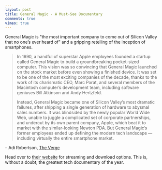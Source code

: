 ```yaml
---
layout: post
title: General Magic - A Must-See Documentary
comments: true
vimeo: true
---
```


General Magic is "the most important company to come out of Silicon Valley that no one’s ever heard of" and a gripping retelling of the inception of smartphones.

>In 1990, a handful of superstar Apple employees founded a startup called General Magic to build a groundbreaking pocket-sized computer. This vision was so convincing that General Magic launched on the stock market before even showing a finished device. It was set to be one of the most exciting companies of the decade, thanks to the work of its charismatic CEO, Marc Porat, and several members of the Macintosh computer’s development team, including software geniuses Bill Atkinson and Andy Hertzfeld.
>
>Instead, General Magic became one of Silicon Valley’s most dramatic failures, after shipping a single generation of hardware to abysmal sales numbers. It was blindsided by the newly popular World Wide Web, unable to juggle a complicated set of corporate partnerships, and undercut by its own parent company, Apple, which beat it to market with the similar-looking Newton PDA. But General Magic’s former employees ended up defining the modern tech landscape — including virtually the entire smartphone market.

– Adi Robertson, [The Verge](https://www.theverge.com/2018/4/22/17233362/general-magic-movie-review-documentary-silicon-valley-tribeca-2018)

<amp-vimeo
    data-videoid="167120917"
    layout="responsive"
    width="500" height="281"></amp-vimeo>

Head over to [their website](https://www.generalmagicthemovie.com/) for streaming and download options. This is, without a doubt, the greatest tech documentary of the year.
